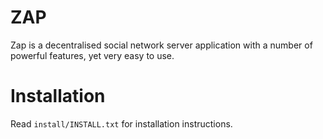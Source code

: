 ZAP
===

Zap is a decentralised social network server application with a number of powerful features, yet very easy to use.



Installation
============

Read `install/INSTALL.txt` for installation instructions.